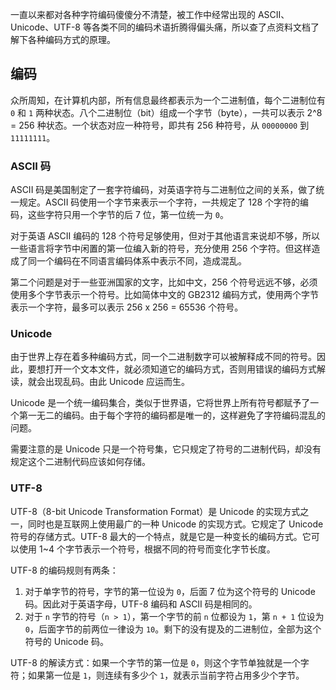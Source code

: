 [pixiv: 62341877]: # 'https://chanshiyu.com/poi/2019/48.jpg'

一直以来都对各种字符编码傻傻分不清楚，被工作中经常出现的 ASCII、Unicode、UTF-8 等各类不同的编码术语折腾得偏头痛，所以查了点资料文档了解下各种编码方式的原理。

## 编码

众所周知，在计算机内部，所有信息最终都表示为一个二进制值，每个二进制位有 `0` 和 `1` 两种状态。八个二进制位（bit）组成一个字节（byte），一共可以表示 2^8 = 256 种状态。一个状态对应一种符号，即共有 256 种符号，从 `00000000` 到 `11111111`。

### ASCII 码

ASCII 码是美国制定了一套字符编码，对英语字符与二进制位之间的关系，做了统一规定。ASCII 码使用一个字节来表示一个字符，一共规定了 128 个字符的编码，这些字符只用一个字节的后 7 位，第一位统一为 `0`。

对于英语 ASCII 编码的 128 个符号足够使用，但对于其他语言来说却不够，所以一些语言将字节中闲置的第一位编入新的符号，充分使用 256 个字符。但这样造成了同一个编码在不同语言编码体系中表示不同，造成混乱。

第二个问题是对于一些亚洲国家的文字，比如中文，256 个符号远远不够，必须使用多个字节表示一个符号。比如简体中文的 GB2312 编码方式，使用两个字节表示一个字符，最多可以表示 256 x 256 = 65536 个符号。

### Unicode

由于世界上存在着多种编码方式，同一个二进制数字可以被解释成不同的符号。因此，要想打开一个文本文件，就必须知道它的编码方式，否则用错误的编码方式解读，就会出现乱码。由此 Unicode 应运而生。

Unicode 是一个统一编码集合，类似于世界语，它将世界上所有符号都赋予了一个第一无二的编码。由于每个字符的编码都是唯一的，这样避免了字符编码混乱的问题。

需要注意的是 Unicode 只是一个符号集，它只规定了符号的二进制代码，却没有规定这个二进制代码应该如何存储。

### UTF-8

UTF-8（8-bit Unicode Transformation Format）是 Unicode 的实现方式之一，同时也是互联网上使用最广的一种 Unicode 的实现方式。它规定了 Unicode 符号的存储方式。UTF-8 最大的一个特点，就是它是一种变长的编码方式。它可以使用 1~4 个字节表示一个符号，根据不同的符号而变化字节长度。

UTF-8 的编码规则有两条：

1. 对于单字节的符号，字节的第一位设为 `0`，后面 7 位为这个符号的 Unicode 码。因此对于英语字母，UTF-8 编码和 ASCII 码是相同的。
2. 对于 `n` 字节的符号（`n > 1`），第一个字节的前 `n` 位都设为 `1`，第 `n + 1` 位设为 `0`，后面字节的前两位一律设为 `10`。剩下的没有提及的二进制位，全部为这个符号的 Unicode 码。

UTF-8 的解读方式：如果一个字节的第一位是 `0`，则这个字节单独就是一个字符；如果第一位是 `1`，则连续有多少个 `1`，就表示当前字符占用多少个字节。
